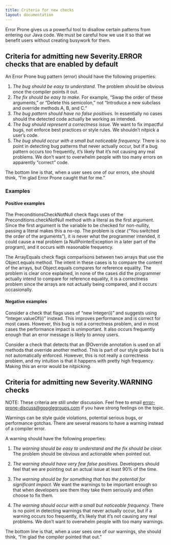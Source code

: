 ```yaml
---
title: Criteria for new checks
layout: documentation
---
```


Error Prone gives us a powerful tool to disallow certain patterns from entering our Java code. We must be careful how we use it so that we benefit users without creating busywork for them. 

## Criteria for admitting new Severity.ERROR checks that are enabled by default

An Error Prone bug pattern (error) should have the following properties:

1. *The bug should be easy to understand.*  The problem should be obvious once the compiler points it out.  
1. *The fix should be easy to make.* For example, “Swap the order of these arguments,” or “Delete this semicolon,” not “Introduce a new subclass and override methods A, B, and C.”
1. *The bug pattern should have no false positives.*  In essentially no cases should the detected code actually be working as intended.
1. *The bug should represent a correctness issue.* We want to fix impactful bugs, not enforce best practices or style rules.  We shouldn’t nitpick a user’s code.
1. *The bug should occur with a small but noticeable frequency.*  There is no point in detecting bug patterns that never actually occur, but if a bug pattern occurs too frequently, it’s likely that it’s not causing any real problems.  We don’t want to overwhelm people with too many errors on apparently “correct” code.

The bottom line is that, when a user sees one of our errors, she should think, “I’m glad Error Prone caught that for me.”

### Examples

#### Positive examples

The PreconditionsCheckNotNull check flags uses of the
Preconditions.checkNotNull method with a literal as the first argument.  Since
the first argument is the variable to be checked for non-nullity, passing a
literal makes this a no-op.  The problem is clear (“You switched the order of
the arguments”), it is never what the programmer intended, it could cause a
real problem (a NullPointerException in a later part of the program), and it
occurs with reasonable frequency. 

The ArrayEquals check flags comparisons between two arrays that use the
Object.equals method.  The intent in these cases is to compare the content of
the arrays, but Object.equals compares for reference equality.  The problem is
clear once explained, in none of the cases did the programmer actually intend
to compare for reference equality, it is a correctness problem since the arrays
are not actually being compared, and it occurs occasionally.

#### Negative examples

Consider a check that flags uses of “new Integer(i)” and suggests using
“Integer.valueOf(i)” instead.  This improves performance and is correct for
most cases.  However, this bug is not a correctness problem, and in most cases
the performance impact is unimportant.  It also occurs frequently enough that
an error message is likely to annoy users.

Consider a check that detects that an @Override annotation is used on all
methods that override another method.  This is part of our style guide but is
not automatically enforced.  However, this is not really a correctness problem,
and my intuition is that it happens with pretty high frequency.  Making this an
error would be nitpicking.

## Criteria for admitting new Severity.WARNING checks

NOTE: These criteria are still under discussion. Feel free to email
error-prone-discuss@googlegroups.com if you have strong feelings on the topic.

Warnings can be style guide violations, potential serious bugs, or performance
gotchas. There are several reasons to have a warning instead of a compiler
error.

A warning should have the following properties:

1. *The warning should be easy to understand and the fix should be clear.*  The
problem should be obvious and actionable when pointed out.

2. *The warning should have very few false positives.* Developers should feel
that we are pointing out an actual issue at least 90% of the time.

3. *The warning should be for something that has the potential for significant
impact.* We want the warnings to be important enough so that when developers
see them they take them seriously and often choose to fix them.

4. *The warning should occur with a small but noticeable frequency.*  There is
no point in detecting warnings that never actually occur, but if a warning
occurs too frequently, it’s likely that it’s not causing any real problems.  We
don’t want to overwhelm people with too many warnings.

The bottom line is that, when a user sees one of our warnings, she should
think, “I’m glad the compiler pointed that out.”

